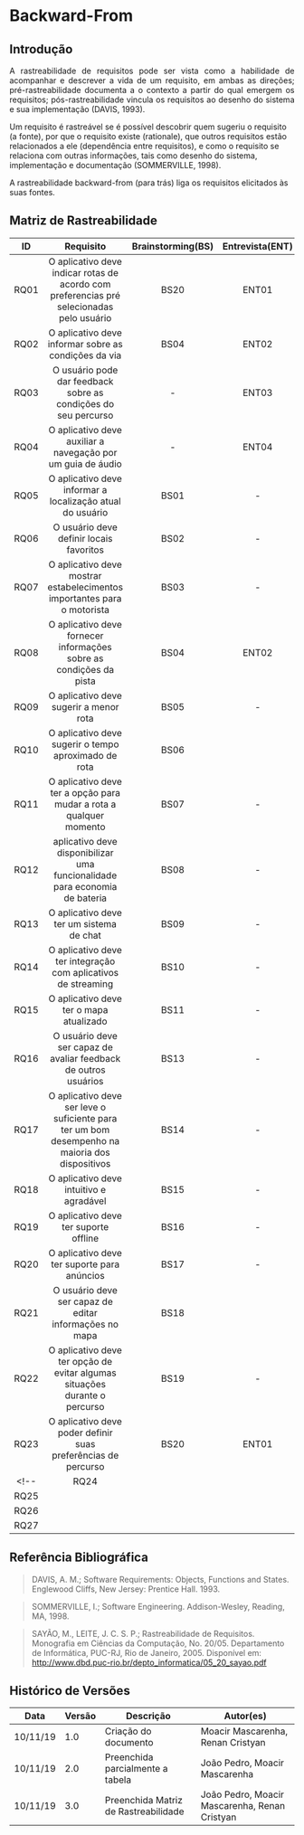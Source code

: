 # Backward-From

## Introdução

<p align = "justify">
A  rastreabilidade  de  requisitos  pode  ser  vista  como  a  habilidade  de  acompanhar  e  descrever a vida de um requisito, em ambas as direções; pré-rastreabilidade documenta  a  o  contexto  a  partir  do  qual  emergem  os  requisitos;  pós-rastreabilidade  vincula  os  requisitos  ao  desenho  do  sistema  e  sua  implementação  (DAVIS, 1993).

Um requisito é rastreável se é possível descobrir quem sugeriu o requisito (a fonte), por que o requisito existe (rationale), que outros requisitos estão relacionados a ele (dependência entre requisitos), e como o requisito se relaciona com outras informações, tais como desenho do sistema, implementação e documentação (SOMMERVILLE, 1998).

A  rastreabilidade  backward-from (para trás) liga os requisitos elicitados às suas fontes.
</p>

## Matriz de Rastreabilidade

|ID|Requisito|Brainstorming(BS)|Entrevista(ENT)|Introspecção(INS)|Questionário(Q)|Storytelling(ST)|
|:--:|:--:|:--:|:--:|:--:|:--:|:--:|
|RQ01|O aplicativo deve indicar rotas de acordo com preferencias pré selecionadas pelo usuário|BS20|ENT01|-|-|ST04|
|RQ02|O aplicativo deve informar sobre as condições da via|BS04|ENT02|-|Q01,Q04,Q05|-|
|RQ03|O usuário pode dar feedback sobre as condições do seu percurso|-|ENT03|-|-|ST05|
|RQ04|O aplicativo deve auxiliar a navegação por um guia de áudio|-|ENT04|-|-|-|
|RQ05|O aplicativo deve informar a localização atual do usuário|BS01|-|-|-|-|
|RQ06|O usuário deve definir locais favoritos|BS02|-|-|-|-|
|RQ07|O aplicativo deve mostrar estabelecimentos importantes para o motorista|BS03|-|-|Q06|ST02|
|RQ08|O aplicativo deve fornecer informações sobre as condições da pista|BS04|ENT02|-|Q01,Q04,Q05|-|
|RQ09|O aplicativo deve sugerir a menor rota|BS05|-|-|-|ST04|
|RQ10|O aplicativo deve sugerir o tempo aproximado de rota|BS06||||ST03|
|RQ11|O aplicativo deve ter a opção para mudar a rota a qualquer momento|BS07|-|-|-|-|
|RQ12| aplicativo deve disponibilizar uma funcionalidade para economia de bateria|BS08|-|-|-|-|
|RQ13|O aplicativo deve ter um sistema de chat|BS09|-|-|-|-|
|RQ14|O aplicativo deve ter integração com aplicativos de streaming|BS10|-|-|Q02|-|
|RQ15|O aplicativo deve ter o mapa atualizado|BS11|-|-|Q05|-|
|RQ16|O usuário deve ser capaz de avaliar feedback de outros usuários|BS13|-|-|-|-|
|RQ17|O aplicativo deve ser leve o suficiente para ter um bom desempenho na maioria dos dispositivos|BS14|-|-|-|-|
|RQ18|O aplicativo deve intuitivo e agradável|BS15|-|INS04|-|-|
|RQ19|O aplicativo deve ter suporte offline|BS16|-|INS03|Q03|-|
|RQ20|O aplicativo deve ter suporte para anúncios|BS17|-|-|-|-|
|RQ21|O usuário deve ser capaz de editar informações no mapa|BS18||INS00|Q05||
|RQ22|O aplicativo deve ter opção de evitar algumas situações durante o percurso|BS19|-|-|-|-|
|RQ23|O aplicativo deve poder definir suas preferências de percurso|BS20|ENT01|-|-|-|
<!-- |RQ24|||||||
|RQ25|||||||
|RQ26|||||||
|RQ27||||||| -->

## Referência Bibliográfica
> DAVIS, A. M.; Software   Requirements:   Objects,   Functions   and   States. Englewood Cliffs, New Jersey: Prentice Hall. 1993. 

> SOMMERVILLE, I.; Software Engineering. Addison-Wesley, Reading, MA, 1998.

> SAYÃO, M., LEITE, J. C. S. P.; Rastreabilidade de Requisitos. Monografia em Ciências da Computação, No. 20/05. Departamento de Informática, PUC-RJ, Rio de Janeiro, 2005. Disponível em: http://www.dbd.puc-rio.br/depto_informatica/05_20_sayao.pdf 

## Histórico de Versões

|Data|Versão|Descrição|Autor(es)|
|----|------|---------|---------|
|10/11/19|1.0|Criação do documento|Moacir Mascarenha, Renan Cristyan|
|10/11/19|2.0|Preenchida parcialmente a tabela|João Pedro, Moacir Mascarenha|
|10/11/19|3.0|Preenchida Matriz de Rastreabilidade|João Pedro, Moacir Mascarenha, Renan Cristyan|